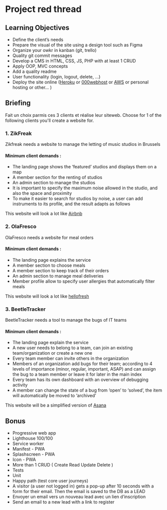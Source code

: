 # Project red thread

## Learning Objectives
- Define the client’s needs
- Prepare the visual of the site using a design tool such as Figma
- Organize your owkr in kanban (git, trello)
- Quality git commit messages
- Develop a CMS in HTML, CSS, JS, PHP with at least 1 CRUD
- Apply OOP, MVC concepts
- Add a quality readme
- User functionality (login, logout, delete, ...)
- Deploy the site online ([Heroku](https://heroku.com/) or [000webhost](https://000webhost.com) or [AWS](https://aws.amazon.com/fr/free) or personal hosting or other... )

## Briefing
Fait un choix parmis ces 3 clients et réalise leur siteweb.
Choose for 1 of the following clients you'll create a website for.

### 1. ZikFreak
Zikfreak needs a website to manage the letting of music studios in Brussels

#### Minimum client demands :

- The landing page shows the ‘featured’ studios and displays them on a map
- A member section for the renting of studios
- An admin section to manage the studios
- It is important to specify the maximum noise allowed in the studio, and also the space and proximity
- To make it easier to search for studios by noise, a user can add instruments to its profile, and the result adapts as follows

This website will look a lot like [Airbnb](https://www.airbnb.be/)


### 2. OlaFresco
OlaFresco needs a website for meal orders

#### Minimum client demands :

- The landing page explains the service
- A member section to choose meals
- A member section to keep track of their orders
- An admin section to manage meal deliveries
- Member profile allow to specify user allergies that automatically filter meals

This website will look a lot like [hellofresh](https://hellofresh.com/)


### 3. BeetleTracker
BeetleTracker needs a tool to manage the bugs of IT teams

#### Minimum client demands :

- The landing page explain the service
- A new user needs to belong to a team, can join an existing team/organization or create a new one
- Every team member can invite others in the organization
- Members of an organization add bugs for their team; according to 4 levels of importance (minor, regular, important, ASAP) and can assign the bug to a team member or leave it for later in the main index
- Every team has its own dashboard with an overview of debugging activity
- A member can change the state of a bug from ‘open’ to ‘solved’, the item will automatically be moved to ‘archived’

This website will be a simplified version of [Asana](https://asana.com/)


## Bonus
- Progressive web app
- Lighthouse 100/100
- Service worker
- Manifest - PWA
- Splashscreen - PWA
- Icon - PWA
- More than 1 CRUD ( Create Read Update Delete )
- Tests
- Unit
- Happy path (test core user journeys)
- A visitor (a user not logged in) gets a pop-up after 10 seconds with a form for their email. Then the email is saved to the DB as a LEAD
- Envoyer un email vers un nouveau lead avec un lien d’inscription
- Send an email to a new lead with a link to register




